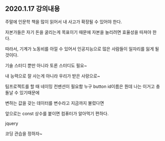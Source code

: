 ## 2020.1.17 강의내용

주말에 인문학 책을 많이 읽어서 내 사고가 확장될 수 있어야 한다.



자본가들은 자기 돈을 굴리는게 목표이기 때문에 자본을 늘리려면 효율성을 따져야 한다.

따라서, 기계가 노동비를 아낄 수 있어서 인공지능으로 많은 사람들이 일자리를 잃게 될 것이다.



기술 스터디 뿐만 아니라 토론 스터디도 필요~

내 능력으로 잘 사는게 아니라 우리가 받은 사랑으로~



 팀프로젝트를 할 때 네이밍 컨밴션이 필요함 누구 button id이름은 뭔데 나는 이거고 충돌날 수 있기때문에



변하는 값을 갖는 데이터를 변수라고 지금까지 불렀다면



앞으로는 const 상수를 붙이면 컴퓨터가 알아먹기 편하다.



jquery



코딩 관습을 정하자~

